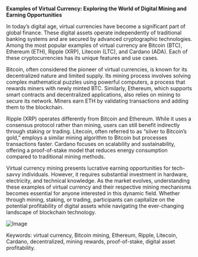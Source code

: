 **Examples of Virtual Currency: Exploring the World of Digital Mining and Earning Opportunities**

In today’s digital age, virtual currencies have become a significant part of global finance. These digital assets operate independently of traditional banking systems and are secured by advanced cryptographic technologies. Among the most popular examples of virtual currency are Bitcoin (BTC), Ethereum (ETH), Ripple (XRP), Litecoin (LTC), and Cardano (ADA). Each of these cryptocurrencies has its unique features and use cases.

Bitcoin, often considered the pioneer of virtual currencies, is known for its decentralized nature and limited supply. Its mining process involves solving complex mathematical puzzles using powerful computers, a process that rewards miners with newly minted BTC. Similarly, Ethereum, which supports smart contracts and decentralized applications, also relies on mining to secure its network. Miners earn ETH by validating transactions and adding them to the blockchain.

Ripple (XRP) operates differently from Bitcoin and Ethereum. While it uses a consensus protocol rather than mining, users can still benefit indirectly through staking or trading. Litecoin, often referred to as “silver to Bitcoin’s gold,” employs a similar mining algorithm to Bitcoin but processes transactions faster. Cardano focuses on scalability and sustainability, offering a proof-of-stake model that reduces energy consumption compared to traditional mining methods.

Virtual currency mining presents lucrative earning opportunities for tech-savvy individuals. However, it requires substantial investment in hardware, electricity, and technical knowledge. As the market evolves, understanding these examples of virtual currency and their respective mining mechanisms becomes essential for anyone interested in this dynamic field. Whether through mining, staking, or trading, participants can capitalize on the potential profitability of digital assets while navigating the ever-changing landscape of blockchain technology. 

![Image](https://github.com/user-attachments/assets/31692037-0104-4703-abd1-696b6a7dd41b)

Keywords: virtual currency, Bitcoin mining, Ethereum, Ripple, Litecoin, Cardano, decentralized, mining rewards, proof-of-stake, digital asset profitability.